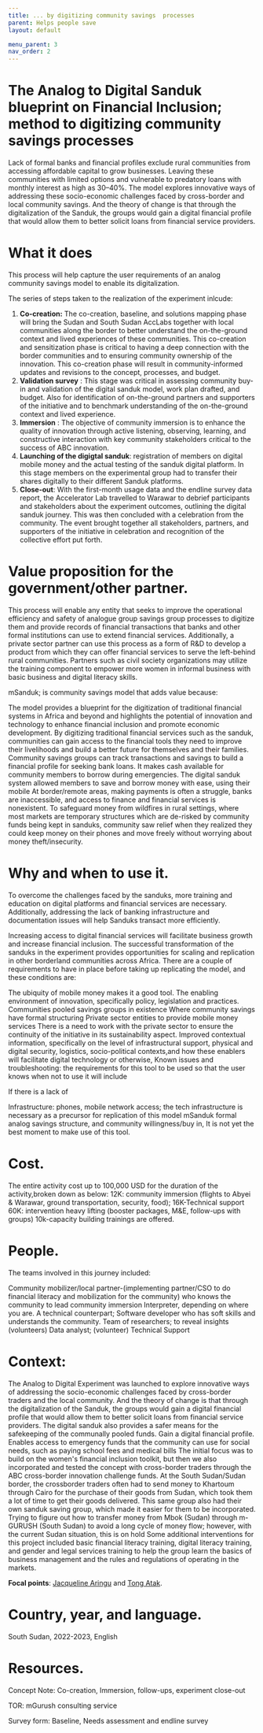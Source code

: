 ```yaml
---
title: ... by digitizing community savings  processes
parent: Helps people save
layout: default

menu_parent: 3
nav_order: 2
---
```




# The Analog to Digital Sanduk blueprint on Financial Inclusion; method to digitizing community savings processes

Lack of formal banks and financial profiles exclude rural communities from accessing affordable capital to grow
businesses. Leaving these communities with limited options and vulnerable to predatory loans with monthly
interest as high as 30–40%. The model explores innovative ways of addressing these socio-economic challenges faced by cross-border and local community savings. And the theory of change is that through the digitalization of the Sanduk, the groups would gain a digital financial profile that would allow them to better solicit loans from financial service providers. 


# What it does 
This process will help capture the user requirements of an analog community savings model to enable its digitalization.

The series of steps taken to the realization of the experiment inlcude:

1. **Co-creation:** The co-creation, baseline, and solutions mapping phase will bring the Sudan and South Sudan AccLabs together with local communities along the border to better understand the on-the-ground context and lived experiences of these communities. This co-creation and sensitization phase is critical to having a deep connection with the border communities and to ensuring community ownership of the innovation. This co-creation phase will result in community-informed updates and revisions to the concept, processes, and budget.
2. **Validation survey** : This stage was critical in assessing community buy-in and validation of the digital sanduk model, work plan drafted, and budget. Also for identification of on-the-ground partners and supporters of the initiative and to benchmark understanding of the on-the-ground context and lived experience.
3. **Immersion** : The objective of community immersion is to enhance the quality of innovation through active listening, observing, learning, and constructive interaction with key community stakeholders critical to the success of ABC innovation.  
4. **Launching of the digigtal sanduk**: registration of members on digital mobile money and the actual testing of the sanduk digital platform. In this stage members on the experimental group had to transfer their shares digitally to their different Sanduk platforms.
5. **Close-out**: With the first-month usage data and the endline survey data report, the Accelerator Lab travelled to Warawar to debrief participants and stakeholders about the experiment outcomes, outlining the digital sanduk journey. This was then concluded with a celebration from the community. The event brought together all stakeholders, partners, and supporters of the initiative in celebration and recognition of the collective effort put forth.

# Value proposition for the government/other partner.
This process will enable any entity that seeks to improve the operational efficiency and safety of analogue group savings group processes to digitize them and provide records of financial transactions that banks and other formal institutions can use to extend financial services.
Additionally, a private sector partner can use this process as a form of R&D to develop a product from which they can offer financial services to serve the left-behind rural communities.
Partners such as civil society organizations may utilize the training component to empower more women in informal business with basic business and digital literacy skills.

mSanduk; is community savings model that adds value because:

The model provides a blueprint for the digitization of traditional financial systems in Africa and beyond and highlights the potential of innovation and technology to enhance financial inclusion and promote economic development.
By digitizing traditional financial services such as the sanduk, communities can gain access to the financial tools they need to improve their livelihoods and build a better future for themselves and their families.
Community savings groups can track transactions and savings to build a financial profile for seeking bank loans.
It makes cash available for community members to borrow during emergencies. The digital sanduk system allowed members to save and borrow money with ease, using their mobile
At border/remote areas, making payments is often a struggle, banks are inaccessible, and access to finance and financial services is nonexistent.
To safeguard money from wildfires in rural settings, where most markets are temporary structures which are de-risked by community funds being kept in sanduks,
community saw relief when they realized they could keep money on their phones and move freely without worrying about money theft/insecurity.

# Why and when to use it.

To overcome the challenges faced by the sanduks, more training and education on digital platforms and financial services are necessary. Additionally, addressing the lack of banking infrastructure and documentation issues will help Sanduks transact more efficiently.

Increasing access to digital financial services will facilitate business growth and increase financial inclusion. The successful transformation of the sanduks in the experiment provides opportunities for scaling and replication in other borderland communities across Africa. There are a couple of requirements to have in place before taking up replicating the model, and these conditions are:

The ubiquity of mobile money makes it a good tool.
The enabling environment of innovation, specifically policy, legislation and practices. 
Communities pooled savings groups in existence
Where community savings have formal structuring
Private sector entities to provide mobile money services
There is a need to work with the private sector to ensure the continuity of the initiative in its sustainability aspect.
Improved contextual information, specifically on the level of infrastructural support, physical and digital security, logistics, socio-political contexts,and how these enablers will facilitate digital technology or otherwise,
Known issues and troubleshooting: the requirements for this tool to be used so that the user knows when not to use it will include

If there is a lack of

Infrastructure: phones, mobile network access; the tech infrastructure is necessary as a precursor for replication of this model mSanduk
formal analog savings structure, and
community willingness/buy in, It is not yet the best moment to make use of this tool.

# Cost. 
The entire activity cost up to 100,000 USD for the duration of the activity,broken down as below:
12K: community immersion (flights to Abyei & Warawar, ground transportation, security, food); 
16K-Technical support 
60K: intervention heavy lifting (booster packages, M&E, follow-ups with groups)
10k-capacity building trainings are offered.

# People.

The teams involved in this journey included:

Community mobilizer/local partner-(implementing partner/CSO to do financial literacy and mobilization for the community) who knows the community to lead community immersion
Interpreter, depending on where you are.
A technical counterpart; Software developer who has soft skills and understands the community.
Team of researchers; to reveal insights (volunteers)
Data analyst; (volunteer)
Technical Support 

# Context:

The Analog to Digital Experiment was launched to explore innovative ways of addressing the socio-economic challenges faced by cross-border traders and the local community. And the theory of change is that through the digitalization of the Sanduk, the groups would gain a digital financial profile that would allow them to better solicit loans from financial service providers. The digital sanduk also provides a safer means for the safekeeping of the communally pooled funds.
Gain a digital financial profile. Enables access to emergency funds that the community can use for social needs, such as paying school fees and medical bills
The initial focus was to build on the women's financial inclusion toolkit, but then we also incorporated and tested the concept with cross-border traders through the ABC cross-border innovation challenge funds. At the South Sudan/Sudan border, the crossborder traders often had to send money to Khartoum through Cairo for the purchase of their goods from Sudan, which took them a lot of time to get their goods delivered. This same group also had their own sanduk saving group, which made it easier for them to be incorporated.
Trying to figure out how to transfer money from Mbok (Sudan) through m-GURUSH (South Sudan) to avoid a long cycle of money flow; however, with the current Sudan situation, this is on hold
Some additional interventions for this project included basic financial literacy training, digital literacy training, and gender and legal services training to help the group learn the basics of business management and the rules and regulations of operating in the markets.


**Focal points**: [Jacqueline Aringu](/Financial-inclusion-toolkit/contributors/Jacqueline-Poni-Aringu.html) and [Tong Atak](/Financial-inclusion-toolkit/contributors/Tong-Atak.html). 

# Country, year, and language. 
South Sudan, 2022-2023, English

# Resources.

Concept Note: Co-creation, Immersion, follow-ups, experiment close-out

TOR: mGurush consulting service

Survey form: Baseline, Needs assessment and endline survey
